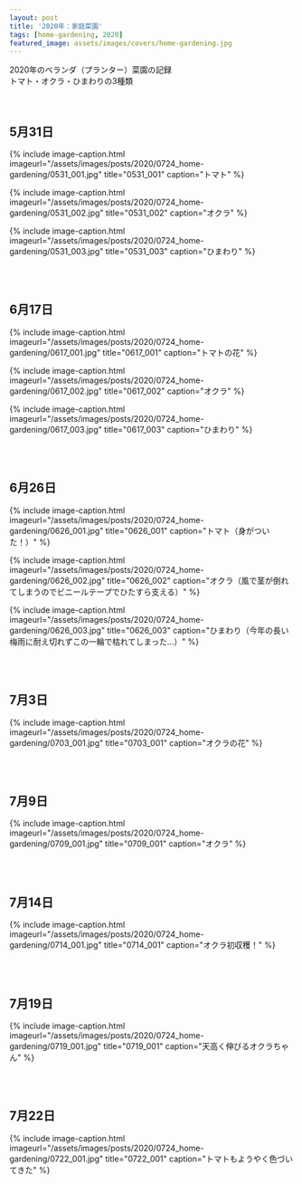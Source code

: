 ```yaml
---
layout: post
title: '2020年：家庭菜園'
tags: [home-gardening, 2020]
featured_image: assets/images/covers/home-gardening.jpg
---
```


2020年のベランダ（プランター）菜園の記録  
トマト・オクラ・ひまわりの3種類  
<br>
<br>

## 5月31日

{% include image-caption.html imageurl="/assets/images/posts/2020/0724_home-gardening/0531_001.jpg" title="0531_001" caption="トマト" %}

{% include image-caption.html imageurl="/assets/images/posts/2020/0724_home-gardening/0531_002.jpg" title="0531_002" caption="オクラ" %}

{% include image-caption.html imageurl="/assets/images/posts/2020/0724_home-gardening/0531_003.jpg" title="0531_003" caption="ひまわり" %}

<br>
<br>

## 6月17日

{% include image-caption.html imageurl="/assets/images/posts/2020/0724_home-gardening/0617_001.jpg" title="0617_001" caption="トマトの花" %}

{% include image-caption.html imageurl="/assets/images/posts/2020/0724_home-gardening/0617_002.jpg" title="0617_002" caption="オクラ" %}

{% include image-caption.html imageurl="/assets/images/posts/2020/0724_home-gardening/0617_003.jpg" title="0617_003" caption="ひまわり" %}

<br>
<br>

## 6月26日

{% include image-caption.html imageurl="/assets/images/posts/2020/0724_home-gardening/0626_001.jpg" title="0626_001" caption="トマト（身がついた！）" %}

{% include image-caption.html imageurl="/assets/images/posts/2020/0724_home-gardening/0626_002.jpg" title="0626_002" caption="オクラ（風で茎が倒れてしまうのでビニールテープでひたすら支える）" %}

{% include image-caption.html imageurl="/assets/images/posts/2020/0724_home-gardening/0626_003.jpg" title="0626_003" caption="ひまわり（今年の長い梅雨に耐え切れずこの一輪で枯れてしまった…）" %}

<br>
<br>

## 7月3日

{% include image-caption.html imageurl="/assets/images/posts/2020/0724_home-gardening/0703_001.jpg" title="0703_001" caption="オクラの花" %}

<br>
<br>

## 7月9日

{% include image-caption.html imageurl="/assets/images/posts/2020/0724_home-gardening/0709_001.jpg" title="0709_001" caption="オクラ" %}

<br>
<br>

## 7月14日

{% include image-caption.html imageurl="/assets/images/posts/2020/0724_home-gardening/0714_001.jpg" title="0714_001" caption="オクラ初収穫！" %}

<br>
<br>

## 7月19日

{% include image-caption.html imageurl="/assets/images/posts/2020/0724_home-gardening/0719_001.jpg" title="0719_001" caption="天高く伸びるオクラちゃん" %}

<br>
<br>

## 7月22日

{% include image-caption.html imageurl="/assets/images/posts/2020/0724_home-gardening/0722_001.jpg" title="0722_001" caption="トマトもようやく色づいてきた" %}



